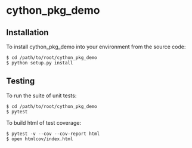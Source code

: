 # cython_pkg_demo

## Installation
To install cython_pkg_demo into your environment from the source code:

```
$ cd /path/to/root/cython_pkg_demo
$ python setup.py install
```

## Testing
To run the suite of unit tests:

```
$ cd /path/to/root/cython_pkg_demo
$ pytest
```

To build html of test coverage:

```
$ pytest -v --cov --cov-report html
$ open htmlcov/index.html
```

